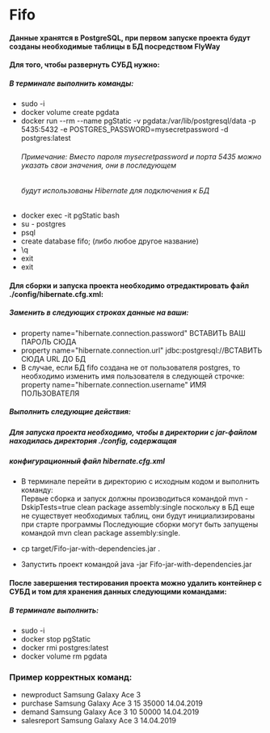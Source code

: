 # Fifo

#### Данные хранятся в PostgreSQL, при первом запуске проекта будут созданы необходимые таблицы в БД посредством FlyWay  
#### Для того, чтобы развернуть СУБД нужно: 
##### В терминале выполнить команды:  
* sudo -i   
* docker volume create pgdata  
* docker run --rm --name pgStatic -v pgdata:/var/lib/postgresql/data -p 5435:5432 -e POSTGRES_PASSWORD=mysecretpassword -d postgres:latest  
    ###### Примечание: Вместо пароля mysecretpassword и порта 5435 можно указать свои значения, они в последующем 
    ###### будут использованы Hibernate для подключения к БД  
* docker exec -it pgStatic bash  
* su - postgres  
* psql  
* create database fifo; (либо любое другое название)  
* \q  
* exit  
* exit  
 
#### Для сборки и запуска проекта необходимо отредактировать файл ./config/hibernate.cfg.xml:  
##### Заменить в следующих строках данные на ваши:  
* property name="hibernate.connection.password" ВСТАВИТЬ ВАШ ПАРОЛЬ СЮДА  
* property name="hibernate.connection.url" jdbc:postgresql://ВСТАВИТЬ СЮДА URL ДО БД  
* В случае, если БД fifo создана не от пользователя postgres, то необходимо изменить имя пользователя в следующей строчке:  
  property name="hibernate.connection.username" ИМЯ ПОЛЬЗОВАТЕЛЯ  

##### Выполнить следующие действия:  
##### Для запуска проекта необходимо, чтобы в директории с jar-файлом находилась директория ./config, содержащая  
##### конфигурационный файл hibernate.cfg.xml
* В терминале перейти в директорию с исходным кодом и выполнить команду:    
    Первые сборка и запуск должны производиться командой mvn -DskipTests=true clean package assembly:single  поскольку в БД еще не существует необходимых таблиц, они будут инициализированы при старте программы 
    Последующие сборки могут быть запущены командой mvn clean package assembly:single.  
    
* cp target/Fifo-jar-with-dependencies.jar .
* Запустить проект командой    java -jar Fifo-jar-with-dependencies.jar

#### После завершения тестирования проекта можно удалить контейнер с СУБД и том для хранения данных следующими командами:  
##### В терминале выполнить:  
* sudo -i  
* docker stop pgStatic  
* docker rmi postgres:latest  
* docker volume rm pgdata  
   
### Пример корректных команд:  
* newproduct Samsung Galaxy Ace 3
* purchase Samsung Galaxy Ace 3 15 35000 14.04.2019
* demand Samsung Galaxy Ace 3 10 50000 14.04.2019
* salesreport Samsung Galaxy Ace 3 14.04.2019
